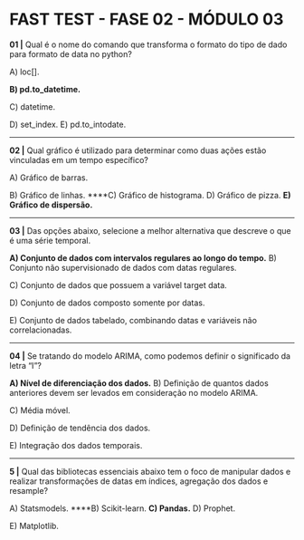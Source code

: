 # FAST TEST - FASE 02 - MÓDULO 03

**01 |** Qual é o nome do comando que transforma o formato do tipo de dado para formato de data no python?

A) loc[].

**B) pd.to_datetime.**

C) datetime.

D) set_index.
E) pd.to_intodate.

---

**02 |** Qual gráfico é utilizado para determinar como duas ações estão vinculadas em um tempo específico?

A) Gráfico de barras.

B) Gráfico de linhas.
****C) Gráfico de histograma.
D) Gráfico de pizza.
**E) Gráfico de dispersão.**

---

**03 |**  Das opções abaixo, selecione a melhor alternativa que descreve o que é uma série temporal.

**A) Conjunto de dados com intervalos regulares ao longo do tempo.**
B) Conjunto não supervisionado de dados com datas regulares.

C) Conjunto de dados que possuem a variável target data.

D) Conjunto de dados composto somente por datas.

E) Conjunto de dados tabelado, combinando datas e variáveis não correlacionadas.

---

**04 |** Se tratando do modelo ARIMA, como podemos definir o significado da letra “I”?

**A) Nível de diferenciação dos dados.**
B) Definição de quantos dados anteriores devem ser levados em consideração no modelo ARIMA.

C) Média móvel.

D) Definição de tendência dos dados.

E) Integração dos dados temporais.

---

**5 |** Qual das bibliotecas essenciais abaixo tem o foco de manipular dados e realizar transformações de datas em índices, agregação dos dados e resample?

A) Statsmodels.
****B) Scikit-learn.
**C) Pandas.**
D) Prophet.

E) Matplotlib.